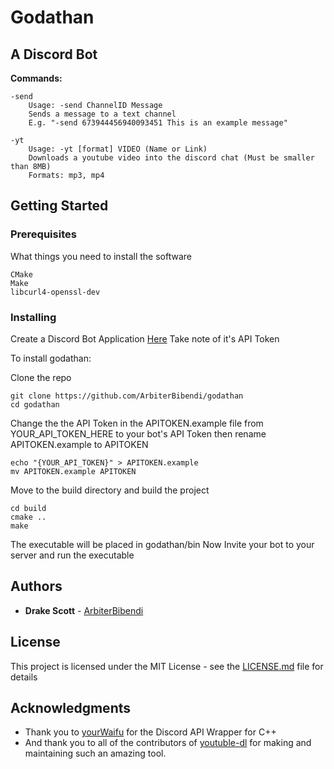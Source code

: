 # Godathan

## A Discord Bot

**Commands:**
```
-send 
    Usage: -send ChannelID Message 
    Sends a message to a text channel
    E.g. "-send 673944456940093451 This is an example message"

-yt
    Usage: -yt [format] VIDEO (Name or Link)
    Downloads a youtube video into the discord chat (Must be smaller than 8MB)
    Formats: mp3, mp4
```
## Getting Started

### Prerequisites

What things you need to install the software

```
CMake
Make
libcurl4-openssl-dev
```

### Installing

Create a Discord Bot Application [Here](https://discordapp.com/developers/docs/intro)
Take note of it's API Token

To install godathan:

Clone the repo
```
git clone https://github.com/ArbiterBibendi/godathan
cd godathan
```
Change the the API Token in the APITOKEN.example file from YOUR_API_TOKEN_HERE to your bot's API Token
then rename APITOKEN.example to APITOKEN
```
echo "{YOUR_API_TOKEN}" > APITOKEN.example
mv APITOKEN.example APITOKEN
```
Move to the build directory and build the project
```
cd build
cmake ..
make
```

The executable will be placed in godathan/bin
Now Invite your bot to your server and run the executable


## Authors

* **Drake Scott** - [ArbiterBibendi](https://github.com/ArbiterBibendi)

## License

This project is licensed under the MIT License - see the [LICENSE.md](LICENSE.md) file for details

## Acknowledgments

* Thank you to [yourWaifu](https://github.com/yourWaifu) for the Discord API Wrapper for C++
* And thank you to all of the contributors of [youtuble-dl](https://github.com/ytdl-org/youtube-dl) for 
  making and maintaining such an amazing tool.
